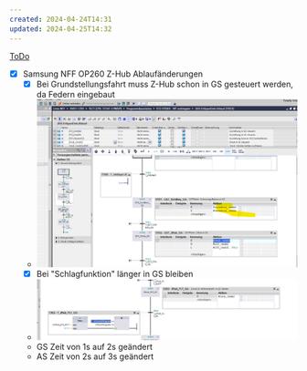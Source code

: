 ```yaml
---
created: 2024-04-24T14:31
updated: 2024-04-25T14:32
---
```

[ToDo](ToDo)
- [x] Samsung NFF OP260 Z-Hub Ablaufänderungen
	- [x] Bei Grundstellungsfahrt muss Z-Hub schon in GS gesteuert werden, da Federn eingebaut
	- ![](../assets/asset_C5D025888356B63BD5AC7C6FA7513E2D_20240424143347261.png)
	- [x] Bei "Schlagfunktion" länger in GS bleiben
	- ![](../assets/asset_C518BD004A4649F7EFE6763FB18871F3_20240424143432949.png)
	- GS Zeit von 1s auf 2s geändert
	- AS Zeit von 2s auf 3s geändert